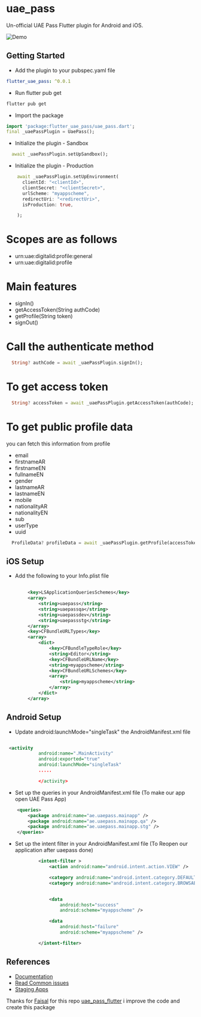 # uae_pass

Un-official UAE Pass Flutter plugin for Android and iOS.

![Demo](https://github.com/MohamedAbd0/uae_pass/blob/main/screenshots/demo.gif?raw=true)


## Getting Started
- Add the plugin to your pubspec.yaml file

```yaml
flutter_uae_pass: ^0.0.1
```

- Run flutter pub get

```bash
flutter pub get
```

- Import the package

```dart
import 'package:flutter_uae_pass/uae_pass.dart';
final _uaePassPlugin = UaePass();


```

- Initialize the plugin - Sandbox

```dart
  await _uaePassPlugin.setUpSandbox();
```

- Initialize the plugin - Production

```dart
    await _uaePassPlugin.setUpEnvironment(
      clientId: "<clientId>",
      clientSecret: "<clientSecret>",
      urlScheme: "myappscheme",
      redirectUri: "<redirectUri>",
      isProduction: true,

    );
```

# Scopes are as follows

- urn:uae:digitalid:profile:general
- urn:uae:digitalid:profile


# Main features
- signIn()
- getAccessToken(String authCode)
- getProfile(String token)
- signOut()

# Call the authenticate method

```dart
  String? authCode = await _uaePassPlugin.signIn();
```

# To get access token

```dart
  String? accessToken = await _uaePassPlugin.getAccessToken(authCode);
```

# To get public profile data
you can fetch this information from profile
-  email
-  firstnameAR
-  firstnameEN
-  fullnameEN
-  gender
-  lastnameAR
-  lastnameEN
-  mobile
-  nationalityAR
-  nationalityEN
-  sub
- userType
- uuid

```dart
  ProfileData? profileData = await _uaePassPlugin.getProfile(accessToken);
```

## iOS Setup

- Add the following to your Info.plist file

```xml
		
		<key>LSApplicationQueriesSchemes</key>
		<array>
			<string>uaepass</string>
			<string>uaepassqa</string>
			<string>uaepassdev</string>
			<string>uaepassstg</string>
		</array>
		<key>CFBundleURLTypes</key>
		<array>
			<dict>
				<key>CFBundleTypeRole</key>
				<string>Editor</string>
				<key>CFBundleURLName</key>
				<string>myappscheme</string>
				<key>CFBundleURLSchemes</key>
				<array>
					<string>myappscheme</string>
				</array>
			</dict>
		</array>
```

## Android Setup

- Update android:launchMode="singleTask" the AndroidManifest.xml file

```xml

 <activity
            android:name=".MainActivity"
            android:exported="true"
            android:launchMode="singleTask"
            .....

            </activity>

```

- Set up the queries in your AndroidManifest.xml file (To make our app open UAE Pass App)

```xml
    <queries>
        <package android:name="ae.uaepass.mainapp" />
        <package android:name="ae.uaepass.mainapp.qa" />
        <package android:name="ae.uaepass.mainapp.stg" />
    </queries>

```

- Set up the intent filter in your AndroidManifest.xml file (To Reopen our application after uaepass done)

```xml
            <intent-filter >
                <action android:name="android.intent.action.VIEW" />

                <category android:name="android.intent.category.DEFAULT" />
                <category android:name="android.intent.category.BROWSABLE" />


                <data
                    android:host="success"
                    android:scheme="myappscheme" />

                <data
                    android:host="failure"
                    android:scheme="myappscheme" />

            </intent-filter>

```

## References
- [Documentation](https://docs.uaepass.ae/)
- [Read Common issues](https://docs.uaepass.ae/faq/common-integration-issues)
- [Staging Apps](https://docs.uaepass.ae/resources/staging-apps)


Thanks for [Faisal](https://github.com/Faisalkc4u) for this repo [uae_pass_flutter](https://github.com/Faisalkc4u/uae_pass) i improve the code and create this package

